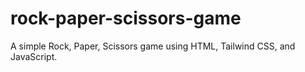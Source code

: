 # rock-paper-scissors-game
A simple Rock, Paper, Scissors game using HTML, Tailwind CSS, and JavaScript.
